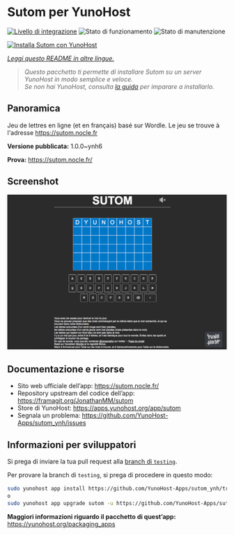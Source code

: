 <!--
N.B.: Questo README è stato automaticamente generato da <https://github.com/YunoHost/apps/tree/master/tools/readme_generator>
NON DEVE essere modificato manualmente.
-->

# Sutom per YunoHost

[![Livello di integrazione](https://dash.yunohost.org/integration/sutom.svg)](https://dash.yunohost.org/appci/app/sutom) ![Stato di funzionamento](https://ci-apps.yunohost.org/ci/badges/sutom.status.svg) ![Stato di manutenzione](https://ci-apps.yunohost.org/ci/badges/sutom.maintain.svg)

[![Installa Sutom con YunoHost](https://install-app.yunohost.org/install-with-yunohost.svg)](https://install-app.yunohost.org/?app=sutom)

*[Leggi questo README in altre lingue.](./ALL_README.md)*

> *Questo pacchetto ti permette di installare Sutom su un server YunoHost in modo semplice e veloce.*  
> *Se non hai YunoHost, consulta [la guida](https://yunohost.org/install) per imparare a installarlo.*

## Panoramica

Jeu de lettres en ligne (et en français) basé sur Wordle. Le jeu se trouve à l'adresse https://sutom.nocle.fr


**Versione pubblicata:** 1.0.0~ynh6

**Prova:** <https://sutom.nocle.fr/>

## Screenshot

![Screenshot di Sutom](./doc/screenshots/screenshot.png)

## Documentazione e risorse

- Sito web ufficiale dell’app: <https://sutom.nocle.fr/>
- Repository upstream del codice dell’app: <https://framagit.org/JonathanMM/sutom>
- Store di YunoHost: <https://apps.yunohost.org/app/sutom>
- Segnala un problema: <https://github.com/YunoHost-Apps/sutom_ynh/issues>

## Informazioni per sviluppatori

Si prega di inviare la tua pull request alla [branch di `testing`](https://github.com/YunoHost-Apps/sutom_ynh/tree/testing).

Per provare la branch di `testing`, si prega di procedere in questo modo:

```bash
sudo yunohost app install https://github.com/YunoHost-Apps/sutom_ynh/tree/testing --debug
o
sudo yunohost app upgrade sutom -u https://github.com/YunoHost-Apps/sutom_ynh/tree/testing --debug
```

**Maggiori informazioni riguardo il pacchetto di quest’app:** <https://yunohost.org/packaging_apps>
